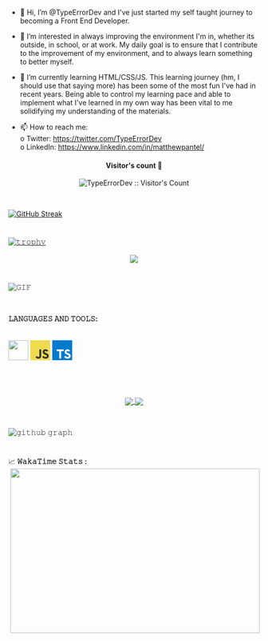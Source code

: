 - 👋 Hi, I’m @TypeErrorDev and I've just started my self taught journey to becoming a Front End Developer. 

- 👀 I’m interested in always improving the environment I'm in, whether its outside, in school, or at work. My daily goal is to ensure that I contribute to the improvement of my environment, and to always learn something to better myself.

- 🌱 I’m currently learning HTML/CSS/JS. This learning journey (hm, I should use that saying more) has been some of the most fun I've had in recent years. Being able to control my learning pace and able to implement what I've learned in my own way has been vital to me solidifying my understanding of the materials.

- 📫 How to reach me: <br>
    o Twitter: https://twitter.com/TypeErrorDev <br>
    o LinkedIn: https://www.linkedin.com/in/matthewpantel/



<h4 align="center">Visitor's count 👀</h4>
<p align="center"><img src="https://profile-counter.glitch.me/{typeerrordev}/count.svg" alt="TypeErrorDev :: Visitor's Count" /></p>
<br/>

[![GitHub Streak](https://github-readme-streak-stats.herokuapp.com/?user=TypeErrorDev&theme=chartreuse-dark)](https://git.io/streak-stats)
#

[![𝚝𝚛𝚘𝚙𝚑𝚢](https://github-profile-trophy.vercel.app/?username=typeerrordev&column=8&margin-w=15&margin-h=15&no-bg=true&no-frame=true&theme=juicyfresh)](https://github.com/typeerrordev)

<p align="center">
  <a>
    <img align="center" src="https://github-readme-streak-stats.herokuapp.com/?user=typeerrordev&theme=dark&hide_border=true"/>
  </a>
</p>

#
<a target="_blank"><img align="center" height="300" width="300" alt="𝙶𝙸𝙵" src="https://github.com/typeerrordev/typeerrordev/blob/master/GIF/github.gif"></a>

<br/>

**𝙻𝙰𝙽𝙶𝚄𝙰𝙶𝙴𝚂 𝙰𝙽𝙳 𝚃𝙾𝙾𝙻𝚂:**  
<br/>
<br/>
<code><img height="40" width="40" src="https://cdn.iconscout.com/icon/free/png-256/css-131-722685.png"></code>
<code><img height="40" width="40" src="https://raw.githubusercontent.com/github/explore/80688e429a7d4ef2fca1e82350fe8e3517d3494d/topics/javascript/javascript.png"></code>
<code><img height="40" width="40" src="https://raw.githubusercontent.com/github/explore/80688e429a7d4ef2fca1e82350fe8e3517d3494d/topics/typescript/typescript.png"></code>
#


<br>

<p align="center">
  <a href="https://github.com/typeerrordev">
    <img align="center" src="https://github-readme-stats.vercel.app/api?username=typeerrordev&show_icons=true&hide_border=true&title_color=94b4a4&amp&icon_color=FFFFFF&amp&text_color=FFFFFF&amp&bg_color=000000&count_private=true&include_all_commits=true"/>
  </a>
  <a href="https://github.com/typeerrordev">
    <img align="center" height="195px" src="https://github-readme-stats.vercel.app/api/top-langs/?username=typeerrordev&text_color=FFFFFF&bg_color=000000&title_color=94b4a4&langs_count=15&layout=compact&hide_border=true" />
  </a>
</p>
</details>
<br>

![𝚐𝚒𝚝𝚑𝚞𝚋 𝚐𝚛𝚊𝚙𝚑](https://activity-graph.herokuapp.com/graph?username=typeerrordev&theme=react-dark&hide_border=true&area=true)
<br/>

#

<summary>
  <g-emoji class="g-emoji" alias="chart_with_upwards_trend" fallback-src="https://github.githubassets.com/images/icons/emoji/unicode/1f4c8.png">📈</g-emoji>
  <strong>𝚆𝚊𝚔𝚊𝚃𝚒𝚖𝚎 𝚂𝚝𝚊𝚝𝚜 : </strong>
</summary>

<a target="_blank">
  <img align="right" height="330px" width="500px" src="https://wakatime.com/share/@16c5dd78-106c-414b-8db4-1f9997584cea/6c236710-b07a-49d0-b996-f00d7b192fbe.svg" >
</a>

<br>



